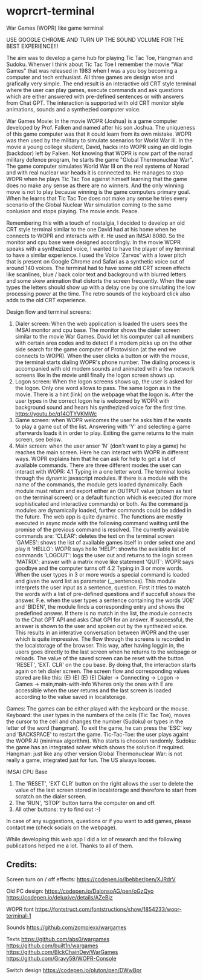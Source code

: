 # woprcrt-terminal
War Games (WOPR) like game terminal

USE GOOGLE CHROME AND TURN UP THE SOUND VOLUME FOR THE BEST EXPERIENCE!!!

The aim was to develop a game hub for playing Tic Tac Toe, Hangman and Sudoku. Whenver I think about Tic Tac Toe I remember the movie "War Games" that was released in 1983 when I was a you boy becoming a computer and tech enthusiast. All three games are design wise and grafically very simple. 
The end result is an interactive old CRT style terminal where the user can play games, execute commands and ask questions which are either answered with pre-defined sentences or with answers from Chat GPT. The interaction is supported with old CRT monitor style animations, sounds and a synthezied computer voice.

War Games Movie:
In the movie WOPR (Joshua) is a game computer developed by Prof. Falken and named after his son Joshua. The uniqueness of this game computer was that it could learn from its own mistake. WOPR was then used by the military to simulate scenarios for World War III. 
In the movie a young college student, David, hacks into WOPR using an old login (backdoor) left by Falken. Not knowing that WOPR is now part of the norad military defence program, he starts the game "Global Thermonuclear War". The game computer simulates World War III on the real systems of Norad and with real nuclear war heads it is connected to. He manages to stop WOPR when he plays Tic Tac Toe against himself learning that the game does no make any sense as there are no winners. And the only winning move is not to play because winning is the game computers primary goal. When he learns that Tic Tac Toe does not make any sense he tries every scenario of the Global Nuclear War simulation coming to the same conlusion and stops playing. The movie ends. Peace.

Remembering this with a touch of nostalgia, I decided to develop an old CRT style terminal similar to the one David had at his home when he connects to WOPR and interacts with it. He used an IMSAI 8080. So the monitor and cpu base were designed accordingly. In the movie WOPR speaks with a synthezized voice, I wanted to have the player of my terminal to have a similar experience. I used the Voice 'Zarvox' with a lower pitch that is present on Google Chrome and Safari as a synthetic voice out of around 140 voices. The terminal had to have some old CRT screen effects like scanlines, blue / back color text and background with blurred letters and some skew animation that distorts the screen frequently. When the user types the letters should show up with a delay one by one simulating the low processing power at the time. The retro sounds of the keyboard click also adds to the old CRT experience.

Design flow and terminal screens:
1. Dialer screen: When the web application is loaded the users sees the IMSAI monitor and cpu base. The monitor shows the dialer screen similar to the movie War Games. David let his computer call all numbers with certain area codes and to detect if a modem picks up on the other side search for the game computer of Protovision (at the end we connects to WOPR). When the user clicks a button or with the mouse, the terminal starts dialing WOPR's phone number. The dialing process is accompanied with old modem sounds and animated with a few network screens like in the movie until finally the logon screen shows up.
2. Logon screen: When the logon screens shows up, the user is asked for the logon. Only one word allows to pass. The same logon as in the movie. There is a hint (link) on the webpage what the logon is. After the user types in the correct logon he is welcomed by WOPR with background sound and hears his synthezized voice for the first time.
https://youtu.be/q14OTYVKMWc
3. Game screen: when WOPR welcomes the user he asks him if he wants to play a game out of the list. Answering with 'Y' and selecting a game afterwards loads it in order to play. Exiting the game returns to the main screen, see below.
4. Main screen: when the user anser 'N' (don't want to play a game) he reaches the main screen. Here he can interact with WOPR in different ways. WOPR explains him that he can ask for help to get a list of available commands. There are three different modes the user can interact with WOPR:
    4.1 Typing in a one letter word. The terminal looks through the dynamic javascript modules. If there is a module with the name of the commands, the module gets loaded dynamically. Each module must return and export either an OUTPUT value (shown as text on the terminal screen) or a default function which is executed (for more sophisticated and interactive commands) or both. As the command js modules are dynamically loaded, further commands could be added in the future. The web app is quite dynamic. The functions are mostly executed in async mode with the following command waiting until the promise of the previous command is resolved. The currently available commands are: 
        'CLEAR': deletes the text on the terminal screen
        'GAMES': shows the list of available games itself in order select one and play it
        'HELLO': WOPR says hello
        'HELP': showhs the available list of commands
        'LOGOUT': logs the user out and returns to the login screen
        'MATRIX': answer with a matrix move like statement
        'QUIT': WOPR says goodbye and the computer turns off
    4.2 Typing in 3 or more words. When the user types in 3 or more words a special command is loaded and given the word list as parameter (__sentences). This module interprets the user input as a sentence, question. 
        First it tries to match the words with a list of pre-defined questions and if succefull shows the answer. F.e. when the user types a sentence containing the words 'JOE' and 'BIDEN', the module finds a corresponding entry and shows the predefined answer.
        If there is no match in the list, the module connects to the Chat GPT API and asks Chat GPI for an answer. If successful, the answer is shown to the user and spoken out by the synthezied voice. This results in an interative conversation between WOPR and the user which is quite impressive. 
The flow through the screens is recorded in the localstorage of the browser. This way, after having loggin in, the users goes directly to the last screen when he returns to the webpage or reloads. The value of the saved screen can be reset with the button 'RESET', 'EXT. CLR' on the cpu base. By doing that, the interaction starts again on teh dialer screen. The screen flow and corresponding values stored are like this:
(E)                     (E)      (E)           (E)
Dialer -> Connecting -> Logon -> Games -> main,main-with-info
Wheres only the ones with E are accessible when the user returns and the last screen is loaded according to the value saved in localstorage.

Games:
The games can be either played with the keyboard or the mouse. Keyboard: the user types in the numbers of the cells (Tic Tac Toe), moves the cursor to the cell and changes the number (Sudoku) or types in the letter of the word (hangman). To exit the game, he can press the 'ESC' key and 'BACKSPACE' to restart the game.
Tic-Tac-Toe: the user plays againt the WOPR AI (minimax algorithm). Who starts is choosen randomly.
Sudoku: the game has an integrated solver which shows the solution if required.
Hangman: just like any other version
Global Thermonuclear War: is not really a game, integrated just for fun. The US always looses.

IMSAI CPU Base
1. The 'RESET', 'EXT CLR' button on the right allows the user to delete the value of the last screen stored in localstorage and therefore to start from scratch on the dialer screen.
2. The 'RUN', 'STOP' button turns the computer on and off.
3. All other buttons: try to find out :-)

In case of any suggestions, questions or if you want to add games, please contact me (check socials on the webpage).

While developing this web app I did a lot of research and the following publications helped me a lot. Thanks to all of them.

Credits:
--------

Screen turn on / off effects: 
https://codepen.io/lbebber/pen/XJRdrV

Old PC design: 
https://codepen.io/DalonsoAG/pen/oGzQyo 
https://codepen.io/deluxive/details/AZeBjz

WOPR font 
https://fontstruct.com/fontstructions/show/1854233/wopr-terminal-1

Sounds 
https://github.com/zompiexx/wargames

Texts 
https://github.com/abs0/wargames
https://github.com/built1n/wargames
https://github.com/BlckChainDev/WarGames
https://github.com/Gravy59/WOPR-Console

Switch design
https://codepen.io/pluton/pen/DWwBpr

